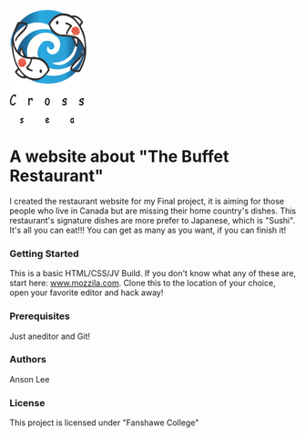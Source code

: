 ![It is the restaurant's Logo!](images/Logo.png "The Logo")

# A website about "The Buffet Restaurant"

I created the restaurant website for my Final project, it is aiming for those people who live in Canada but are missing their home country's dishes. This restaurant's signature dishes are more prefer to Japanese, which is "Sushi". It's all you can eat!!! You can get as many as you want, if you can finish it!

### Getting Started 
This is a basic HTML/CSS/JV Build. If you don't know what any of these are, start here: www.mozzila.com. Clone this to the location of your choice, open your favorite editor and hack away!


### Prerequisites 
Just aneditor and Git!

### Authors
Anson Lee

### License 
This project is licensed under "Fanshawe College"